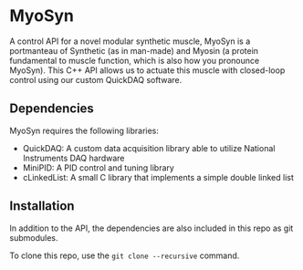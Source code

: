 # MyoSyn

A control API for a novel modular synthetic muscle, MyoSyn is a portmanteau of Synthetic (as in man-made) and Myosin (a protein fundamental to muscle function, which is also how you pronounce MyoSyn). This C++ API allows us to actuate this muscle with closed-loop control using our custom QuickDAQ software.

## Dependencies

MyoSyn requires the following libraries:

- QuickDAQ: A custom data acquisition library able to utilize National Instruments DAQ hardware
- MiniPID: A PID control and tuning library
- cLinkedList: A small C library that implements a simple double linked list

## Installation

In addition to the API, the dependencies are also included in this repo as git submodules.

To clone this repo, use the `git clone --recursive` command.
